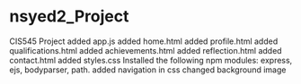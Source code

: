 # nsyed2_Project
CIS545 Project
added app.js 
added home.html
added profile.html
added qualifications.html
added achievements.html
added reflection.html
added contact.html
added styles.css
Installed the following npm modules:
express,
ejs,
bodyparser,
path.
added navigation in css
changed background image 


